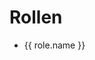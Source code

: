 <script setup>
import { data as roles } from "./roles.data.mts";
</script>

<h1>Rollen</h1>
<ul>
  <li v-for="role of roles">
    <a :href="role.id">{{ role.name }}</a>
  </li>
</ul>
